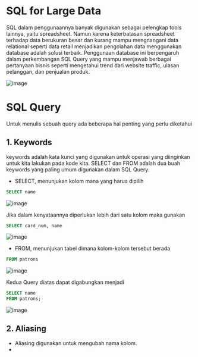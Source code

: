 # SQL for Large Data

SQL dalam penggunaannya banyak digunakan sebagai pelengkap tools lainnya, yaitu spreadsheet. Namun karena keterbatasan spreadsheet terhadap data berukuran besar dan kurang mampu mengnangani data relational seperti data retail menjadikan pengolahan data menggunakan database adalah solusi terbaik.
Penggunaan database ini berpengaruh dalam perkembangan SQL Query yang mampu menjawab berbagai pertanyaan bisnis seperti mengetahui trend dari website traffic, ulasan pelanggan, dan penjualan produk.

![image](https://github.com/akmalhsn/SQL/assets/149208628/9acd0b6e-dc5a-4e5e-a97e-cd2afc99a64e)

# SQL Query

Untuk menulis sebuah query ada beberapa hal penting yang perlu diketahui

## 1. Keywords 

keywords adalah kata kunci yang digunakan untuk operasi yang diinginkan untuk kita lakukan pada kode kita. SELECT dan FROM adalah dua buah keywords yang paling umum digunakan dalam SQL Query.
- SELECT, menunjukan kolom mana yang harus dipilih
```SQL
SELECT name
```
![image](https://github.com/akmalhsn/SQL/assets/149208628/67606762-189e-4c46-bf15-6bc7d3a09ace)

Jika dalam kenyataannya diperlukan lebih dari satu kolom maka gunakan 

```SQL
SELECT card_num, name
```
![image](https://github.com/akmalhsn/SQL/assets/149208628/64615ef7-53bf-4858-9227-c99f8a32a3e5)




- FROM, menunjukan tabel dimana kolom-kolom tersebut berada
```SQL
FROM patrons
```

![image](https://github.com/akmalhsn/SQL/assets/149208628/b88ad326-305b-450c-a4e7-7eabc0bc2e8c)

Kedua Query diatas dapat digabungkan menjadi 

```SQL
SELECT name
FROM patrons;
```
![image](https://github.com/akmalhsn/SQL/assets/149208628/d2cdf367-eb80-47f5-bdd4-10e40df2b9ee)


## 2. Aliasing 

- Aliasing digunakan untuk mengubah nama kolom.
- 


